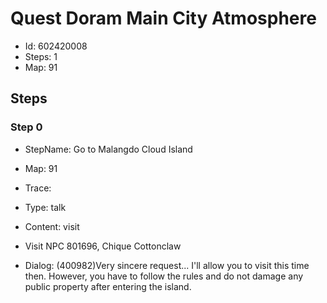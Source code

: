 # Quest Doram Main City Atmosphere

- Id: 602420008
- Steps: 1
- Map: 91

## Steps

### Step 0
- StepName:  Go to Malangdo Cloud Island
- Map:  91
- Trace:  
- Type:  talk
- Content:  visit
- Visit NPC 801696, Chique Cottonclaw

- Dialog: (400982)Very sincere request... I'll allow you to visit this time then. However, you have to follow the rules and do not damage any public property after entering the island.


